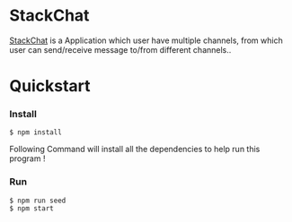 # StackChat

[StackChat](https://github.com/i1992/stackchat) is a
Application which user have multiple channels, from which user can send/receive message to/from different channels..

# Quickstart

### Install

    $ npm install

 Following Command will install all the dependencies to help run this program !

### Run

    $ npm run seed
    $ npm start

